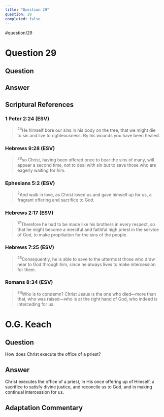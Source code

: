 ```yaml
---
title: "Question 29"
question: 29
completed: false
---
```

#question/29
# Question 29

## Question


## Answer


## Scriptural References
### 1 Peter 2:24 (ESV)
> <sup>24</sup>He himself bore our sins in his body on the tree, that we might die to sin and live to righteousness. By his wounds you have been healed.

### Hebrews 9:28 (ESV)
> <sup>28</sup>so Christ, having been offered once to bear the sins of many, will appear a second time, not to deal with sin but to save those who are eagerly waiting for him.

### Ephesians 5:2 (ESV)
> <sup>2</sup>And walk in love, as Christ loved us and gave himself up for us, a fragrant offering and sacrifice to God.

### Hebrews 2:17 (ESV)
> <sup>17</sup>Therefore he had to be made like his brothers in every respect, so that he might become a merciful and faithful high priest in the service of God, to make propitiation for the sins of the people.

### Hebrews 7:25 (ESV)
> <sup>25</sup>Consequently, he is able to save to the uttermost those who draw near to God through him, since he always lives to make intercession for them.

### Romans 8:34 (ESV)
> <sup>34</sup>Who is to condemn? Christ Jesus is the one who died—more than that, who was raised—who is at the right hand of God, who indeed is interceding for us.

# O.G. Keach
## Question
How does Christ execute the office of a priest?

## Answer
Christ executes the office of a priest, in His once offering up of Himself, a sacrifice to satisfy divine justice, and reconcile us to God, and in making continual intercession for us.

## Adaptation Commentary
